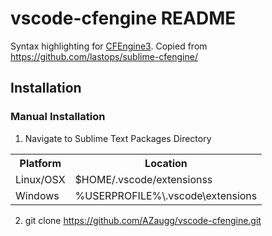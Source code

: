 # vscode-cfengine README
Syntax highlighting for [CFEngine3](https://cfengine.com/). Copied from https://github.com/lastops/sublime-cfengine/

## Installation

### Manual Installation

1. Navigate to Sublime Text Packages Directory

  <table>
    <tr>
      <th>Platform</th>
      <th>Location</th>
    </tr>
    <tr>
      <td>Linux/OSX</td>
      <td>$HOME/.vscode/extensionss</td>
    </tr>
    <tr>
      <td>Windows</td>
      <td>%USERPROFILE%\.vscode\extensions</td>
    </tr>
  </table>

2. git clone https://github.com/AZaugg/vscode-cfengine.git
